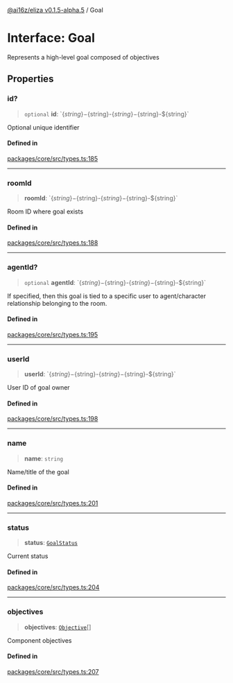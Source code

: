 [@ai16z/eliza v0.1.5-alpha.5](../index.md) / Goal

# Interface: Goal

Represents a high-level goal composed of objectives

## Properties

### id?

> `optional` **id**: \`$\{string\}-$\{string\}-$\{string\}-$\{string\}-$\{string\}\`

Optional unique identifier

#### Defined in

[packages/core/src/types.ts:185](https://github.com/roschler/eliza/blob/main/packages/core/src/types.ts#L185)

***

### roomId

> **roomId**: \`$\{string\}-$\{string\}-$\{string\}-$\{string\}-$\{string\}\`

Room ID where goal exists

#### Defined in

[packages/core/src/types.ts:188](https://github.com/roschler/eliza/blob/main/packages/core/src/types.ts#L188)

***

### agentId?

> `optional` **agentId**: \`$\{string\}-$\{string\}-$\{string\}-$\{string\}-$\{string\}\`

If specified, then this goal is
  tied to a specific user to
  agent/character relationship
  belonging to the room.

#### Defined in

[packages/core/src/types.ts:195](https://github.com/roschler/eliza/blob/main/packages/core/src/types.ts#L195)

***

### userId

> **userId**: \`$\{string\}-$\{string\}-$\{string\}-$\{string\}-$\{string\}\`

User ID of goal owner

#### Defined in

[packages/core/src/types.ts:198](https://github.com/roschler/eliza/blob/main/packages/core/src/types.ts#L198)

***

### name

> **name**: `string`

Name/title of the goal

#### Defined in

[packages/core/src/types.ts:201](https://github.com/roschler/eliza/blob/main/packages/core/src/types.ts#L201)

***

### status

> **status**: [`GoalStatus`](../enumerations/GoalStatus.md)

Current status

#### Defined in

[packages/core/src/types.ts:204](https://github.com/roschler/eliza/blob/main/packages/core/src/types.ts#L204)

***

### objectives

> **objectives**: [`Objective`](Objective.md)[]

Component objectives

#### Defined in

[packages/core/src/types.ts:207](https://github.com/roschler/eliza/blob/main/packages/core/src/types.ts#L207)
